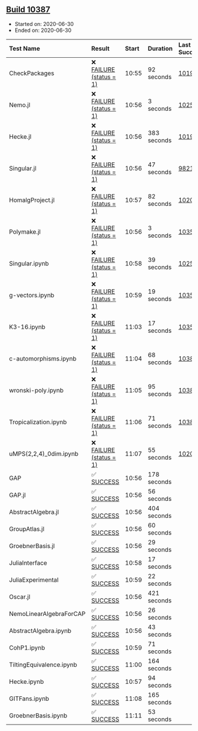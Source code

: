 ## [Build 10387](https://oscarci.mathematik.uni-kl.de/job/oscar/10387/)

* Started on: 2020-06-30
* Ended on: 2020-06-30

| Test Name    | Result | Start | Duration | Last Success | First Failure |
|:-------------|:-------|:------|:---------|:-------------|:--------------|
| CheckPackages | ❌ [FAILURE (status = 1)](https://oscarci.mathematik.uni-kl.de/job/oscar/10387/artifact/logs/build-10387/CheckPackages.log) | 10:55 | 92 seconds | [10197](https://oscarci.mathematik.uni-kl.de/job/oscar/10197/) | [10198](https://oscarci.mathematik.uni-kl.de/job/oscar/10198/) |
| Nemo.jl | ❌ [FAILURE (status = 1)](https://oscarci.mathematik.uni-kl.de/job/oscar/10387/artifact/logs/build-10387/Nemo.jl.log) | 10:56 | 3 seconds | [10252](https://oscarci.mathematik.uni-kl.de/job/oscar/10252/) | [10253](https://oscarci.mathematik.uni-kl.de/job/oscar/10253/) |
| Hecke.jl | ❌ [FAILURE (status = 1)](https://oscarci.mathematik.uni-kl.de/job/oscar/10387/artifact/logs/build-10387/Hecke.jl.log) | 10:56 | 383 seconds | [10197](https://oscarci.mathematik.uni-kl.de/job/oscar/10197/) | [10198](https://oscarci.mathematik.uni-kl.de/job/oscar/10198/) |
| Singular.jl | ❌ [FAILURE (status = 1)](https://oscarci.mathematik.uni-kl.de/job/oscar/10387/artifact/logs/build-10387/Singular.jl.log) | 10:56 | 47 seconds | [9821](https://oscarci.mathematik.uni-kl.de/job/oscar/9821/) | [9822](https://oscarci.mathematik.uni-kl.de/job/oscar/9822/) |
| HomalgProject.jl | ❌ [FAILURE (status = 1)](https://oscarci.mathematik.uni-kl.de/job/oscar/10387/artifact/logs/build-10387/HomalgProject.jl.log) | 10:57 | 82 seconds | [10209](https://oscarci.mathematik.uni-kl.de/job/oscar/10209/) | [10210](https://oscarci.mathematik.uni-kl.de/job/oscar/10210/) |
| Polymake.jl | ❌ [FAILURE (status = 1)](https://oscarci.mathematik.uni-kl.de/job/oscar/10387/artifact/logs/build-10387/Polymake.jl.log) | 10:56 | 3 seconds | [10356](https://oscarci.mathematik.uni-kl.de/job/oscar/10356/) | [10357](https://oscarci.mathematik.uni-kl.de/job/oscar/10357/) |
| Singular.ipynb | ❌ [FAILURE (status = 1)](https://oscarci.mathematik.uni-kl.de/job/oscar/10387/artifact/logs/build-10387/Singular.ipynb.log) | 10:58 | 39 seconds | [10252](https://oscarci.mathematik.uni-kl.de/job/oscar/10252/) | [10253](https://oscarci.mathematik.uni-kl.de/job/oscar/10253/) |
| g-vectors.ipynb | ❌ [FAILURE (status = 1)](https://oscarci.mathematik.uni-kl.de/job/oscar/10387/artifact/logs/build-10387/g-vectors.ipynb.log) | 10:59 | 19 seconds | [10356](https://oscarci.mathematik.uni-kl.de/job/oscar/10356/) | [10357](https://oscarci.mathematik.uni-kl.de/job/oscar/10357/) |
| K3-16.ipynb | ❌ [FAILURE (status = 1)](https://oscarci.mathematik.uni-kl.de/job/oscar/10387/artifact/logs/build-10387/K3-16.ipynb.log) | 11:03 | 17 seconds | [10356](https://oscarci.mathematik.uni-kl.de/job/oscar/10356/) | [10357](https://oscarci.mathematik.uni-kl.de/job/oscar/10357/) |
| c-automorphisms.ipynb | ❌ [FAILURE (status = 1)](https://oscarci.mathematik.uni-kl.de/job/oscar/10387/artifact/logs/build-10387/c-automorphisms.ipynb.log) | 11:04 | 68 seconds | [10386](https://oscarci.mathematik.uni-kl.de/job/oscar/10386/) | [10387](https://oscarci.mathematik.uni-kl.de/job/oscar/10387/) |
| wronski-poly.ipynb | ❌ [FAILURE (status = 1)](https://oscarci.mathematik.uni-kl.de/job/oscar/10387/artifact/logs/build-10387/wronski-poly.ipynb.log) | 11:05 | 95 seconds | [10386](https://oscarci.mathematik.uni-kl.de/job/oscar/10386/) | [10387](https://oscarci.mathematik.uni-kl.de/job/oscar/10387/) |
| Tropicalization.ipynb | ❌ [FAILURE (status = 1)](https://oscarci.mathematik.uni-kl.de/job/oscar/10387/artifact/logs/build-10387/Tropicalization.ipynb.log) | 11:06 | 71 seconds | [10383](https://oscarci.mathematik.uni-kl.de/job/oscar/10383/) | [10384](https://oscarci.mathematik.uni-kl.de/job/oscar/10384/) |
| uMPS(2,2,4)_0dim.ipynb | ❌ [FAILURE (status = 1)](https://oscarci.mathematik.uni-kl.de/job/oscar/10387/artifact/logs/build-10387/uMPS-2-2-4-_0dim.ipynb.log) | 11:07 | 55 seconds | [10209](https://oscarci.mathematik.uni-kl.de/job/oscar/10209/) | [10210](https://oscarci.mathematik.uni-kl.de/job/oscar/10210/) |
| GAP | ✅ [SUCCESS](https://oscarci.mathematik.uni-kl.de/job/oscar/10387/artifact/logs/build-10387/GAP.log) | 10:56 | 178 seconds |  |  |
| GAP.jl | ✅ [SUCCESS](https://oscarci.mathematik.uni-kl.de/job/oscar/10387/artifact/logs/build-10387/GAP.jl.log) | 10:56 | 56 seconds |  |  |
| AbstractAlgebra.jl | ✅ [SUCCESS](https://oscarci.mathematik.uni-kl.de/job/oscar/10387/artifact/logs/build-10387/AbstractAlgebra.jl.log) | 10:56 | 404 seconds |  |  |
| GroupAtlas.jl | ✅ [SUCCESS](https://oscarci.mathematik.uni-kl.de/job/oscar/10387/artifact/logs/build-10387/GroupAtlas.jl.log) | 10:56 | 60 seconds |  |  |
| GroebnerBasis.jl | ✅ [SUCCESS](https://oscarci.mathematik.uni-kl.de/job/oscar/10387/artifact/logs/build-10387/GroebnerBasis.jl.log) | 10:56 | 29 seconds |  |  |
| JuliaInterface | ✅ [SUCCESS](https://oscarci.mathematik.uni-kl.de/job/oscar/10387/artifact/logs/build-10387/JuliaInterface.log) | 10:58 | 17 seconds |  |  |
| JuliaExperimental | ✅ [SUCCESS](https://oscarci.mathematik.uni-kl.de/job/oscar/10387/artifact/logs/build-10387/JuliaExperimental.log) | 10:59 | 22 seconds |  |  |
| Oscar.jl | ✅ [SUCCESS](https://oscarci.mathematik.uni-kl.de/job/oscar/10387/artifact/logs/build-10387/Oscar.jl.log) | 10:56 | 421 seconds |  |  |
| NemoLinearAlgebraForCAP | ✅ [SUCCESS](https://oscarci.mathematik.uni-kl.de/job/oscar/10387/artifact/logs/build-10387/NemoLinearAlgebraForCAP.log) | 10:56 | 26 seconds |  |  |
| AbstractAlgebra.ipynb | ✅ [SUCCESS](https://oscarci.mathematik.uni-kl.de/job/oscar/10387/artifact/logs/build-10387/AbstractAlgebra.ipynb.log) | 10:56 | 43 seconds |  |  |
| CohP1.ipynb | ✅ [SUCCESS](https://oscarci.mathematik.uni-kl.de/job/oscar/10387/artifact/logs/build-10387/CohP1.ipynb.log) | 10:59 | 71 seconds |  |  |
| TiltingEquivalence.ipynb | ✅ [SUCCESS](https://oscarci.mathematik.uni-kl.de/job/oscar/10387/artifact/logs/build-10387/TiltingEquivalence.ipynb.log) | 11:00 | 164 seconds |  |  |
| Hecke.ipynb | ✅ [SUCCESS](https://oscarci.mathematik.uni-kl.de/job/oscar/10387/artifact/logs/build-10387/Hecke.ipynb.log) | 10:57 | 94 seconds |  |  |
| GITFans.ipynb | ✅ [SUCCESS](https://oscarci.mathematik.uni-kl.de/job/oscar/10387/artifact/logs/build-10387/GITFans.ipynb.log) | 11:08 | 165 seconds |  |  |
| GroebnerBasis.ipynb | ✅ [SUCCESS](https://oscarci.mathematik.uni-kl.de/job/oscar/10387/artifact/logs/build-10387/GroebnerBasis.ipynb.log) | 11:11 | 53 seconds |  |  |

